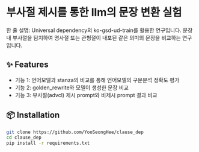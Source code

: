 
# 부사절 제시를 통한 llm의 문장 변환 실험

한 줄 설명: 
Universal dependency의 ko-gsd-ud-train를 활용한 연구입니다.
문장 내 부사절을 탐지하여 명사절 또는 관형절이 내포된 같은 의미의 문장을 비교하는 연구입니다.

## ✨ Features
- 기능 1: 언어모델과 stanza의 비교를 통해 언어모델의 구문분석 정확도 평가
- 기능 2: golden_rewrite와 모델이 생성한 문장 비교
- 기능 3: 부사절(advcl) 제시 prompt와 비제시 prompt 결과 비교

## 📦 Installation
```bash
git clone https://github.com/YooSeongHee/clause_dep
cd clause_dep
pip install -r requirements.txt


